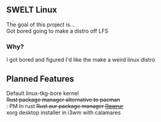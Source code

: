 ## SWELT Linux
The goal of this project is... <br>
Got bored going to make a distro off LFS

### Why?
I got bored and figured I'd like the make a weird linux distro

## Planned Features
Default linux-tkg-bore kernel<br>
~~Rust package manager alternative to pacman<br>~~: 
PM In rust
~~Rust aur package manager [Rawrur](https://github.com/realmrcactus/Rawrur)<br>~~
xorg desktop installer in i3wm with calamares<br>
